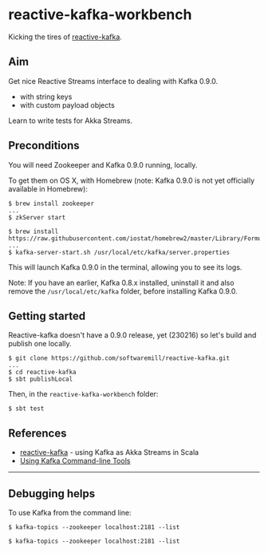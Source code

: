 # reactive-kafka-workbench

Kicking the tires of [reactive-kafka](https://github.com/softwaremill/reactive-kafka).

## Aim

Get nice Reactive Streams interface to dealing with Kafka 0.9.0.

- with string keys
- with custom payload objects

Learn to write tests for Akka Streams.

## Preconditions

You will need Zookeeper and Kafka 0.9.0 running, locally.

To get them on OS X, with Homebrew (note: Kafka 0.9.0 is not yet officially available in Homebrew):

```
$ brew install zookeeper
...
$ zkServer start
```

```
$ brew install https://raw.githubusercontent.com/iostat/homebrew2/master/Library/Formula/kafka.rb
...
$ kafka-server-start.sh /usr/local/etc/kafka/server.properties
```

This will launch Kafka 0.9.0 in the terminal, allowing you to see its logs.

Note: If you have an earlier, Kafka 0.8.x installed, uninstall it and also remove the `/usr/local/etc/kafka` folder, before
installing Kafka 0.9.0.

## Getting started

Reactive-kafka doesn't have a 0.9.0 release, yet (230216) so let's build and publish one locally.

```
$ git clone https://github.com/softwaremill/reactive-kafka.git
...
$ cd reactive-kafka
$ sbt publishLocal
```

Then, in the `reactive-kafka-workbench` folder:

```
$ sbt test
```

## References

- [reactive-kafka](https://github.com/softwaremill/reactive-kafka) - using Kafka as Akka Streams in Scala
- [Using Kafka Command-line Tools](http://www.cloudera.com/documentation/kafka/latest/topics/kafka_command_line.html)

---

## Debugging helps

To use Kafka from the command line:

```
$ kafka-topics --zookeeper localhost:2181 --list
```

```
$ kafka-topics --zookeeper localhost:2181 --list
```
